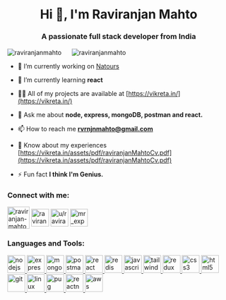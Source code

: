<h1 align="center">Hi 👋, I'm Raviranjan Mahto</h1>
<h3 align="center">A passionate full stack developer from India</h3>


<img align="center" src="https://github-readme-streak-stats.herokuapp.com/?user=raviranjanmahto&theme=dark&border_radius=7" alt="raviranjanmahto" />&nbsp;&nbsp;&nbsp;&nbsp;&nbsp; <img align="center" src="https://github-readme-stats.vercel.app/api/top-langs?username=raviranjanmahto&show_icons=true&locale=en&layout=compact" alt="raviranjanmahto" />


- 🔭 I’m currently working on [Natours](https://raviranjan-natours.cyclic.app/)

- 🌱 I’m currently learning **react**

- 👨‍💻 All of my projects are available at [https://vikreta.in/](https://vikreta.in/)

- 💬 Ask me about **node, express, mongoDB, postman and react.**

- 📫 How to reach me **rvrnjnmahto@gmail.com**

- 📄 Know about my experiences [https://vikreta.in/assets/pdf/raviranjanMahtoCv.pdf](https://vikreta.in/assets/pdf/raviranjanMahtoCv.pdf)

- ⚡ Fun fact **I think I'm Genius.**

<h3 align="left">Connect with me:</h3>
<p align="left">
<a href="https://linkedin.com/in/raviranjan-mahto-2a7360169/" target="blank"><img align="center" src="https://www.svgrepo.com/show/452051/linkedin.svg" alt="raviranjan-mahto-2a7360169/" height="50" width="50" /></a>
<a href="https://github.com/raviranjanmahto/" target="blank"><img align="center" src="https://www.svgrepo.com/show/475654/github-color.svg" alt="raviranjan-mahto-2a7360169/" height="40" width="40" /></a>
<a href="https://codesandbox.com/u/raviranjanmahto" target="blank"><img align="center" src="https://www.svgrepo.com/show/332023/code-sandbox-circle.svg" alt="u/raviranjanmahto" height="40" width="40" /></a>
<a href="https://instagram.com/mr_expert.exe/" target="blank"><img align="center" src="https://www.svgrepo.com/show/452229/instagram-1.svg" alt="mr_expert.exe/" height="40" width="40" /></a>
</p>

<h3 align="left">Languages and Tools:</h3>
<p align="left"> <a href="https://nodejs.org" target="_blank" rel="noreferrer"> <img src="https://www.svgrepo.com/show/303360/nodejs-logo.svg" alt="nodejs" width="40" height="40"/> </a> <a href="https://expressjs.com" target="_blank" rel="noreferrer"> <img src="https://www.svgrepo.com/show/330398/express.svg" alt="express" width="40" height="40"/> </a> <a href="https://www.mongodb.com/" target="_blank" rel="noreferrer"> <img src="https://www.svgrepo.com/show/331488/mongodb.svg" alt="mongodb" width="40" height="40"/> </a> <a href="https://postman.com" target="_blank" rel="noreferrer"> <img src="https://www.svgrepo.com/show/354202/postman-icon.svg" alt="postman" width="40" height="40"/> </a> <a href="https://reactjs.org/" target="_blank" rel="noreferrer"> <img src="https://www.svgrepo.com/show/374032/reactjs.svg" alt="react" width="40" height="40"/> </a> <a href="https://redis.io" target="_blank" rel="noreferrer"> <img src="https://www.svgrepo.com/show/439288/redis.svg" alt="redis" width="40" height="40"/> </a> <a href="https://developer.mozilla.org/en-US/docs/Web/JavaScript" target="_blank" rel="noreferrer"> <img src="https://www.svgrepo.com/show/349419/javascript.svg" alt="javascript" width="40" height="40"/> </a> <a href="https://tailwindcss.com/" target="_blank" rel="noreferrer"> <img src="https://www.svgrepo.com/show/374118/tailwind.svg" alt="tailwind" width="40" height="40"/> </a> <a href="https://redux.js.org" target="_blank" rel="noreferrer"> <img src="https://www.svgrepo.com/show/452093/redux.svg" alt="redux" width="40" height="40"/> </a> <a href="https://www.w3schools.com/css/" target="_blank" rel="noreferrer"> <img src="https://www.svgrepo.com/show/452185/css-3.svg" alt="css3" width="40" height="40"/> </a> <a href="https://www.w3.org/html/" target="_blank" rel="noreferrer"> <img src="https://www.svgrepo.com/show/452228/html-5.svg" alt="html5" width="40" height="40"/> </a> <a href="https://git-scm.com/" target="_blank" rel="noreferrer"> <img src="https://www.svgrepo.com/show/452210/git.svg" alt="git" width="40" height="40"/> </a> <a href="https://www.linux.org/" target="_blank" rel="noreferrer"> <img src="https://www.svgrepo.com/show/448236/linux.svg" alt="linux" width="40" height="40"/> </a> <a href="https://pugjs.org" target="_blank" rel="noreferrer"> <img src="https://www.svgrepo.com/show/374012/pug.svg" alt="pug" width="40" height="40"/> </a> <a href="https://reactnative.dev/" target="_blank" rel="noreferrer"> <img src="https://www.svgrepo.com/show/424896/react-logo-programming-2.svg" alt="reactnative" width="40" height="40"/> </a> <a href="https://aws.amazon.com" target="_blank" rel="noreferrer"> <img src="https://www.svgrepo.com/show/448266/aws.svg" alt="aws" width="40" height="40"/> </p>
